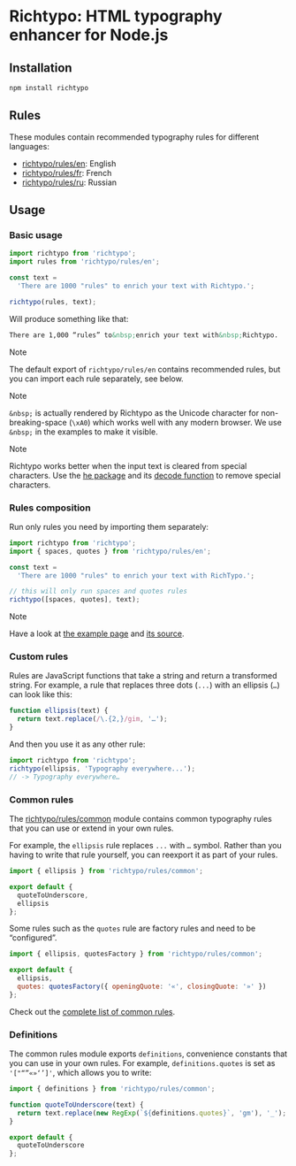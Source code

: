 # Richtypo: HTML typography enhancer for Node.js

## Installation

```bash
npm install richtypo
```

## Rules

These modules contain recommended typography rules for different languages:

- [richtypo/rules/en](rules/EnglishRules.md): English
- [richtypo/rules/fr](rules/FrenchRules.md): French
- [richtypo/rules/ru](rules/RussianRules.md): Russian

## Usage

### Basic usage

```javascript
import richtypo from 'richtypo';
import rules from 'richtypo/rules/en';

const text =
  'There are 1000 "rules" to enrich your text with Richtypo.';

richtypo(rules, text);
```

Will produce something like that:

```html
There are 1,000 “rules” to&nbsp;enrich your text with&nbsp;Richtypo.
```

> [!NOTE]  
> The default export of `richtypo/rules/en` contains recommended rules, but you can import each rule separately, see below.

> [!NOTE]  
> `&nbsp;` is actually rendered by Richtypo as the Unicode character for non-breaking-space (`\xA0`) which works well with any modern browser. We use `&nbsp;` in the examples to make it visible.

> [!NOTE]  
> Richtypo works better when the input text is cleared from special characters. Use the [he package](https://github.com/mathiasbynens/he) and its [decode function](https://github.com/mathiasbynens/he#hedecodehtml-options) to remove special characters.

### Rules composition

Run only rules you need by importing them separately:

```javascript
import richtypo from 'richtypo';
import { spaces, quotes } from 'richtypo/rules/en';

const text =
  'There are 1000 "rules" to enrich your text with RichTypo.';

// this will only run spaces and quotes rules
richtypo([spaces, quotes], text);
```

> [!NOTE]  
> Have a look at [the example page](https://sapegin.github.io/richtypo.js/) and [its source](https://github.com/sapegin/richtypo.js/tree/master/example/src).

### Custom rules

Rules are JavaScript functions that take a string and return a transformed string. For example, a rule that replaces three dots (`...`) with an ellipsis (`…`) can look like this:

```javascript
function ellipsis(text) {
  return text.replace(/\.{2,}/gim, '…');
}
```

And then you use it as any other rule:

```javascript
import richtypo from 'richtypo';
richtypo(ellipsis, 'Typography everywhere...');
// -> Typography everywhere…
```

### Common rules

The [richtypo/rules/common](https://github.com/sapegin/richtypo.js/tree/master/packages/richtypo/rules/common) module contains common typography rules that you can use or extend in your own rules.

For example, the `ellipsis` rule replaces `...` with `…` symbol. Rather than you having to write that rule yourself, you can reexport it as part of your rules.

```js
import { ellipsis } from 'richtypo/rules/common';

export default {
  quoteToUnderscore,
  ellipsis
};
```

Some rules such as the `quotes` rule are factory rules and need to be “configured”.

```js
import { ellipsis, quotesFactory } from 'richtypo/rules/common';

export default {
  ellipsis,
  quotes: quotesFactory({ openingQuote: '«', closingQuote: '»' })
};
```

Check out the [complete list of common rules](rules/CommonRules.md).

### Definitions

The common rules module exports `definitions`, convenience constants that you can use in your own rules. For example, `definitions.quotes` is set as `'["“”«»‘’]'`, which allows you to write:

```js
import { definitions } from 'richtypo/rules/common';

function quoteToUnderscore(text) {
  return text.replace(new RegExp(`${definitions.quotes}`, 'gm'), '_');
}

export default {
  quoteToUnderscore
};
```
